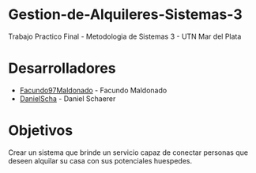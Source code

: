 # Gestion-de-Alquileres-Sistemas-3

Trabajo Practico Final - Metodologia de Sistemas 3 - UTN Mar del Plata

# Desarrolladores

* [Facundo97Maldonado](https://github.com/Facundo97Maldonado) - Facundo Maldonado
* [DanielScha](https://github.com/DanielScha) - Daniel Schaerer

# Objetivos

Crear un sistema que brinde un servicio capaz de conectar personas que deseen alquilar su casa
con sus potenciales huespedes.



